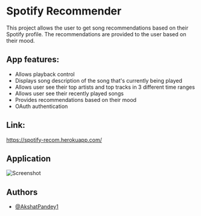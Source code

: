 
# Spotify Recommender

This project allows the user to get song recommendations based on their Spotify profile.
The recommendations are provided to the user based on their mood.

App features:
-
- Allows playback control
- Displays song description of the song that's currently being played
- Allows user see their top artists and top tracks in 3 different time ranges
- Allows user see their recently played songs
- Provides recommendations based on their mood
- OAuth authentication

Link:
-
https://spotify-recom.herokuapp.com/


## Application

![Screenshot](https://i.imgur.com/TMODgiH.jpeg)


## Authors

- [@AkshatPandey1](https://github.com/AkshatPandey1)

